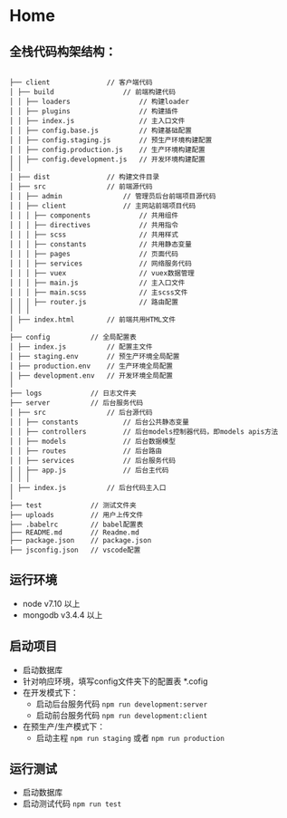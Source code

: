 # Home

## 全栈代码构架结构：

```

├── client              // 客户端代码
│ ├── build                 // 前端构建代码
│ │ ├── loaders                 // 构建loader
│ │ ├── plugins                 // 构建插件
│ │ ├── index.js                // 主入口文件
│ │ ├── config.base.js          // 构建基础配置
│ │ ├── config.staging.js       // 预生产环境构建配置
│ │ ├── config.production.js    // 生产环境构建配置
│ │ ├── config.development.js   // 开发环境构建配置
│ │
│ ├── dist              // 构建文件目录
│ ├── src               // 前端源代码
│ │ ├── admin               // 管理员后台前端项目源代码
│ │ ├── client              // 主网站前端项目代码
│ │ │ ├── components            // 共用组件
│ │ │ ├── directives            // 共用指令
│ │ │ ├── scss                  // 共用样式
│ │ │ ├── constants             // 共用静态变量
│ │ │ ├── pages                 // 页面代码
│ │ │ ├── services              // 网络服务代码
│ │ │ ├── vuex                  // vuex数据管理
│ │ │ ├── main.js               // 主入口文件
│ │ │ ├── main.scss             // 主scss文件
│ │ │ ├── router.js             // 路由配置
│ │ │
│ ├── index.html        // 前端共用HTML文件
│
├── config          // 全局配置表
│ ├── index.js          // 配置主文件
│ ├── staging.env       // 预生产环境全局配置
│ ├── production.env    // 生产环境全局配置
│ ├── development.env   // 开发环境全局配置
│
├── logs            // 日志文件夹
├── server          // 后台服务代码
│ ├── src               // 后台源代码
│ │ ├── constants           // 后台公共静态变量
│ │ ├── controllers         // 后台models控制器代码，即models apis方法
│ │ ├── models              // 后台数据模型
│ │ ├── routes              // 后台路由
│ │ ├── services            // 后台服务代码
│ │ ├── app.js              // 后台主代码
│ │ │
│ ├── index.js          // 后台代码主入口
│
├── test            // 测试文件夹
├── uploads         // 用户上传文件
├── .babelrc        // babel配置表
├── README.md       // Readme.md
├── package.json    // package.json
├── jsconfig.json   // vscode配置

```

## 运行环境

- node v7.10 以上
- mongodb v3.4.4 以上

## 启动项目

- 启动数据库
- 针对响应环境，填写config文件夹下的配置表 *.cofig
- 在开发模式下：
  - 启动后台服务代码 `npm run development:server`
  - 启动前台服务代码 `npm run development:client`
- 在预生产/生产模式下：
  - 启动主程 `npm run staging` 或者 `npm run production`
  
## 运行测试

- 启动数据库
- 启动测试代码 `npm run test`

